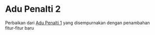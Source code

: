 # Adu Penalti 2
Perbaikan dari [Adu Penalti 1](https://github.com/fardhanardhi/AduPenalti) yang disempurnakan dengan penambahan fitur-fitur baru